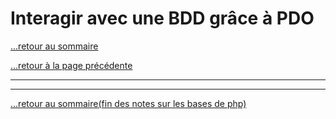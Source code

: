 # Interagir avec une BDD grâce à PDO

[...retour au sommaire](../intro.md)

[...retour à la page précédente](./sessionsCookies.md)

---





---
[...retour au sommaire(fin des notes sur les bases de php)](../intro.md)